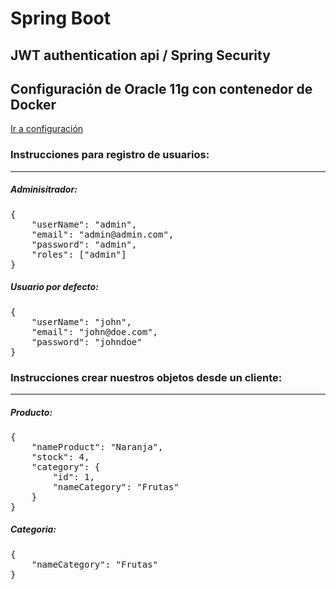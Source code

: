<h1>Spring Boot</h1>
<h2>JWT authentication api / Spring Security</h2>

<h2>Configuración de Oracle 11g con contenedor de Docker</h2>

<a href="https://github.com/jonathanpereiram/Spring-Boot-OracleDB.git">Ir a configuración</a>

<h3>Instrucciones para registro de usuarios:</h3>
<hr>
<h5><strong>Adminisitrador:</strong></h5>

<pre>
{
    "userName": "admin",
    "email": "admin@admin.com",
    "password": "admin",
    "roles": ["admin"]
}
</pre>

<h5><strong>Usuario por defecto:</strong></h5>

<pre>
{
    "userName": "john",
    "email": "john@doe.com",
    "password": "johndoe"
}
</pre>


<h3>Instrucciones crear nuestros objetos desde un cliente:</h3>
<hr>
<h5><strong>Producto:</strong></h5>

<pre>
{
    "nameProduct": "Naranja",
    "stock": 4,
    "category": {
        "id": 1,
        "nameCategory": "Frutas"
    }
}
</pre>

<h5><strong>Categoria:</strong></h5>

<pre>
{
    "nameCategory": "Frutas"
}
</pre>


